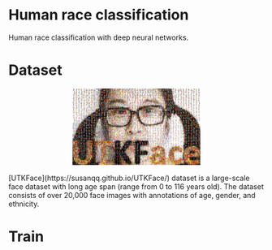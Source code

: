 # Human race classification
Human race classification with deep neural networks.

# Dataset
<p align="center"><img width="50%" src="docs/utk.jpg" /></p>
[UTKFace](https://susanqq.github.io/UTKFace/) dataset is a large-scale face dataset with long age span (range from 0 to 116 years old). The dataset consists of over 20,000 face images with annotations of age, gender, and ethnicity.

# Train
